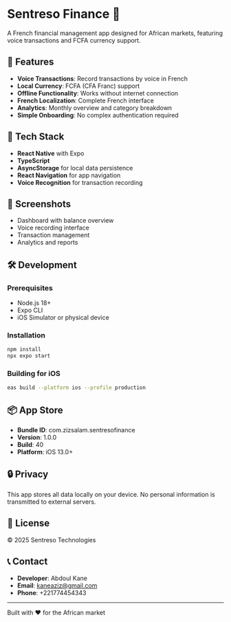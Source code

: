 # Sentreso Finance 📱

A French financial management app designed for African markets, featuring voice transactions and FCFA currency support.

## 🌟 Features

- **Voice Transactions**: Record transactions by voice in French
- **Local Currency**: FCFA (CFA Franc) support
- **Offline Functionality**: Works without internet connection
- **French Localization**: Complete French interface
- **Analytics**: Monthly overview and category breakdown
- **Simple Onboarding**: No complex authentication required

## 🚀 Tech Stack

- **React Native** with Expo
- **TypeScript**
- **AsyncStorage** for local data persistence
- **React Navigation** for app navigation
- **Voice Recognition** for transaction recording

## 📱 Screenshots

- Dashboard with balance overview
- Voice recording interface
- Transaction management
- Analytics and reports

## 🛠️ Development

### Prerequisites
- Node.js 18+
- Expo CLI
- iOS Simulator or physical device

### Installation
```bash
npm install
npx expo start
```

### Building for iOS
```bash
eas build --platform ios --profile production
```

## 📦 App Store

- **Bundle ID**: com.zizsalam.sentresofinance
- **Version**: 1.0.0
- **Build**: 40
- **Platform**: iOS 13.0+

## 🔒 Privacy

This app stores all data locally on your device. No personal information is transmitted to external servers.

## 📄 License

© 2025 Sentreso Technologies

## 📞 Contact

- **Developer**: Abdoul Kane
- **Email**: kaneaziz@gmail.com
- **Phone**: +221774454343

---

Built with ❤️ for the African market
